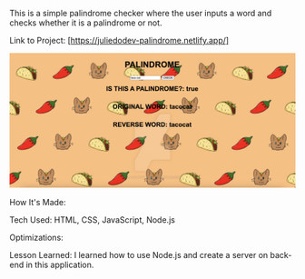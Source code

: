 This is a simple palindrome checker where the user inputs a word and checks whether it is a palindrome or not. 

Link to Project: [https://juliedodev-palindrome.netlify.app/]

<img src="palindrome.png">

How It's Made:

Tech Used: HTML, CSS, JavaScript, Node.js

Optimizations: 

Lesson Learned: I learned how to use Node.js and create a server on back-end in this application.




